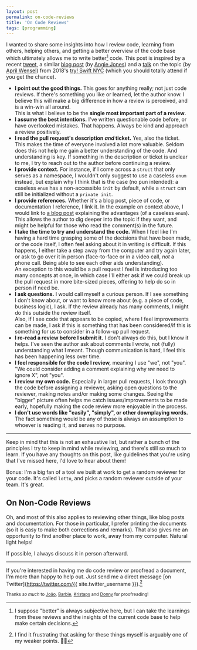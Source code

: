 ```yaml
---
layout: post
permalink: on-code-reviews
title: 'On Code Reviews'
tags: [programming]
---
```


I wanted to share some insights into how I review code, learning from others,
helping others, and getting a better overview of the code base which ultimately
allows me to write better[^1] code. This post is inspired by a recent
[tweet](https://twitter.com/kristoferbaxter/status/1186290473322741760), a
similar [blog post](https://techbeacon.com/app-dev-testing/10-commandments-navigating-code-reviews)
(by [Angie Jones](https://twitter.com/techgirl1908)) and a [talk](https://www.youtube.com/watch?v=Ea8EiIPZvh0)
on the topic (by [April Wensel](https://twitter.com/aprilwensel)) from 2018's
[try! Swift NYC](https://www.tryswift.co) (which you should totally attend if
you get the chance).

- **I point out the good things.** This goes for anything really; not just code
reviews. If there's something you like or learned, let the author know. I
believe this will make a big difference in how a review is perceived, and is a
win-win all around.<br />
This is what I believe to be the **single most important part of a review**.
- **I assume the best intentions.** I've written questionable code before, or
have overlooked mistakes. That happens. Always be kind and approach a review
positively. 
- **I read the pull request's description _and_ ticket.** Yes, also the ticket.
This makes the time of everyone involved a lot more valuable. Seldom does this
not help me gain a better understanding of the code. And understanding is key.
If something in the description or ticket is unclear to me, I try to reach out
to the author before continuing a review.
- **I provide context.** For instance, if I come across a `struct` that only
serves as a namespace, I wouldn't only suggest to use a caseless `enum` instead,
but explain why I think that is the case (no pun intended): a caseless `enum`
has a non-accessible `init` by default, while a `struct` can still be
initialized without a `private init`.
- **I provide references.** Whether it's a blog post, piece of code, or
documentation I reference, I link it. In the example on context above, I would
link to [a blog post](https://www.natashatherobot.com/swift-enum-no-cases/)
explaining the advantages (of a caseless `enum`). This allows the author to dig
deeper into the topic if they want, and might be helpful for those who read the
comment(s) in the future.
- **I take the time to try and understand the code.** When I feel like I'm
having a hard time grasping some of the decisions that have been made, or the
code itself, I often feel asking about it in writing is difficult. If this
happens, I either take a step away from the computer and try again later, or ask
to go over it in person (face-to-face or in a video call, _not_ a phone call.
Being able to see each other aids understanding).<br />
An exception to this would be a pull request I feel is introducing too many
concepts at once, in which case I'll either ask if we could break up the pull
request in more bite-sized pieces, offering to help do so in person if need be.
- **I ask questions.** I would call myself a curious person. If I see something
I don't know about, or want to know more about (e.g. a piece of code, business
logic), I ask. If the review already has many comments, I might do this
outside the review itself.<br />
Also, if I see code that appears to be copied, where I feel improvements can be
made, I ask if this is something that has been considered/if this is something
for us to consider in a follow-up pull request.
- **I re-read a review before I submit it.** I don't always do this, but I
know it helps. I've seen the author ask about comments I wrote, not (fully)
understanding what I meant. Though communication is hard, I feel this has
been happening less over time.
- **I feel responsible for the code I review,** meaning I use "we", not
"you". "We could consider adding a comment explaining why _we_ need to ignore
X", not "you".
- **I review my own code.** Especially in larger pull requests, I look through
the code before assigning a reviewer, asking open questions to the reviewer,
making notes and/or making some changes. Seeing the "bigger" picture often helps
me catch issues/improvements to be made early, hopefully making the code review
more enjoyable in the process.
- **I don't use words like "easily", "simply", or other downplaying words.**
The fact something would be any of those is always an assumption to whoever is
reading it, and serves no purpose.

---

Keep in mind that this is not an exhaustive list, but rather a bunch of the
principles I try to keep in mind while reviewing, and there's still so much to
learn. If you have any thoughts on this post, like guidelines that you're using
that I've missed here, I'd love to hear about them!

Bonus: I'm a big fan of a tool we built at work to get a random reviewer for
your code. It's called `lotto`, and picks a random reviewer outside of your
team. It's great.

## On Non-Code Reviews

Oh, and most of this also applies to reviewing other things, like blog posts and
documentation. For those in particular, I prefer printing the documents (so it
is easy to make both corrections and remarks). That also gives me an
opportunity to find another place to work, away from my computer. Natural light
helps!

If possible, I always discuss it in person afterward.

---

If you're interested in having me do code review or proofread a document, I'm more
than happy to help out. Just send me a direct message [on Twitter](https://twitter.com/{{ site.twitter_username }}).[^2]

<sub>Thanks _so much_ to [João](https://twitter.com/NSMyself),
[Barbie](https://twitter.com/barbieinbeta), [Kristaps](https://twitter.com/fassko)
and [Donny](https://twitter.com/DonnyWals) for proofreading!</sub>

[^1]: I suppose "better" is always subjective here, but I can take the learnings from these reviews and the insights of the current code base to help make certain decisions.
[^2]: I find it frustrating that asking for these things myself is arguably one of my weaker points. 🤷‍♂️
